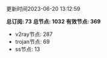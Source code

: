 更新时间2023-06-20 13:12:59

**总订阅: 73**
**总节点: 1032**
**有效节点: 369**
- v2ray节点: 287
- trojan节点: 69
- ss节点: 13
